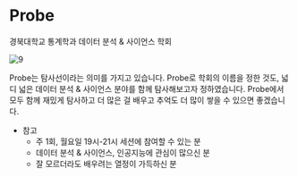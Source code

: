 # Probe
경북대학교 통계학과 데이터 분석 & 사이언스 학회

![9](https://github.com/KNU-Probe/2024_Probe_Spring/assets/154722795/72599890-6f46-4263-aa46-979524134dea)
                                                           
Probe는 탐사선이라는 의미를 가지고 있습니다.
Probe로 학회의 이름을 정한 것도, 넓디 넓은 데이터 분석 & 사이언스 분야를 함께 탐사해보고자 정하였습니다.
Probe에서 모두 함께 재밌게 탐사하고 더 많은 걸 배우고 추억도 더 많이 쌓을 수 있으면 좋겠습니다.








* 참고
  - 주 1회, 월요일 19시-21시 세션에 참여할 수 있는 분
  - 데이터 분석 & 사이언스, 인공지능에 관심이 많으신 분
  - 잘 모르더라도 배우려는 열정이 가득하신 분
  
